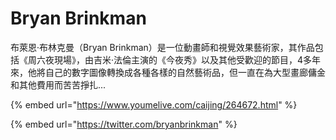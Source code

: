 # Bryan Brinkman

布萊恩·布林克曼（Bryan Brinkman）是一位動畫師和視覺效果藝術家，其作品包括《周六夜現場》，由吉米·法倫主演的《今夜秀》以及其他受歡迎的節目，4多年來，他將自己的數字圖像轉換成各種各樣的自然藝術品，但一直在為大型畫廊傭金和其他費用而苦苦掙扎... 

{% embed url="https://www.youmelive.com/caijing/264672.html" %}



{% embed url="https://twitter.com/bryanbrinkman" %}



